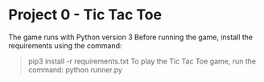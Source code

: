 # Project 0 - Tic Tac Toe
The game runs with Python version 3
Before running the game, install the requirements using the command:
> pip3 install -r requirements.txt
To play the Tic Tac Toe game, run the command:
> python runner.py